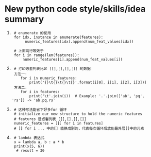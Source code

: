 # New python code style/skills/idea summary

1. 
        # enumerate 的使用
        for idx, instance in enumerate(features):
             numeric_features[idx].append(num_feat_values[idx])
        
        # 上面两行等效于
        for i in range(len(features)):
            numeric_features[i].append(num_feat_values[i])
2.  
        # 打印嵌套列表比如 [[],[],[],[]] 的数据
        方法一:
           for i in numeric_features:
               print('{}\t{}\t{}\t{}'.format(i[0], i[1], i[2], i[3]))
        方法二:
           for i in features:
               print('\t'.join(i))  # Example: '.'.join(['ab', 'pq', 'rs']) -> 'ab.pq.rs'
3.      
        # 这种写法能省下好多for 循环
        # initialize our new structure to hold the numeric features
        # features 是嵌套列表 [[],[],[],[]]
        numeric_features = [[] for i in features]
        # [] for i ... 中的[] 能换成别的，代表每次循环后放到最外层[]中的元素
4.      
        # lambda 表达式
        x = lambda a, b : a * b
        print(x(5, 6))
         # result = 30